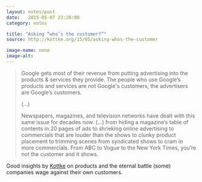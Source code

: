 ```yaml
---
layout: notes/post
date:   2015-05-07 23:28:00
category: notes

title: "Asking “who’s the customer?”"
source: http://kottke.org/15/05/asking-whos-the-customer

image-name: none
image-alt: 
---
```


> Google gets most of their revenue from putting advertising into the products & services they provide. The people who use Google‘s products and services are not Google's customers, the advertisers are Google’s customers.  
>  
> (...)  
>
> Newspapers, magazines, and television networks have dealt with this same issue for decades now. (...) from hiding a magazine‘s table of contents in 20 pages of ads to shrieking online advertising to commercials that are louder than the shows to clunky product placement to trimming scenes from syndicated shows to cram in more commercials. From ABC to Vogue to the New York Times, you’re not the customer and it shows.

Good insights by [Kottke](http://kottke.org/) on products and the eternal battle (some) companies wage against their own customers.


